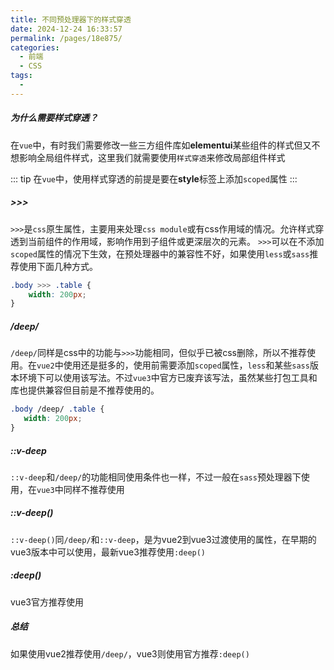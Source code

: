 ```yaml
---
title: 不同预处理器下的样式穿透
date: 2024-12-24 16:33:57
permalink: /pages/18e875/
categories:
  - 前端
  - CSS
tags:
  - 
---
```


##### 为什么需要样式穿透？
在`vue`中，有时我们需要修改一些三方组件库如**elementui**某些组件的样式但又不想影响全局组件样式，这里我们就需要使用`样式穿透`来修改局部组件样式

::: tip
在`vue`中，使用样式穿透的前提是要在**style**标签上添加`scoped`属性
:::


##### >>>
`>>>`是`css`原生属性，主要用来处理`css module`或有css作用域的情况。允许样式穿透到当前组件的作用域，影响作用到子组件或更深层次的元素。
`>>>`可以在不添加`scoped`属性的情况下生效，在预处理器中的兼容性不好，如果使用`less`或`sass`推荐使用下面几种方式。
```scss
.body >>> .table {
	width: 200px;
}
```

##### /deep/
`/deep/`同样是css中的功能与`>>>`功能相同，但似乎已被css删除，所以不推荐使用。在`vue2`中使用还是挺多的，使用前需要添加`scoped`属性，`less`和某些`sass`版本环境下可以使用该写法。不过`vue3`中官方已废弃该写法，虽然某些打包工具和库也提供兼容但目前是不推荐使用的。
 ```scss
 .body /deep/ .table {
 	width: 200px;
 }
 ```

##### ::v-deep
`::v-deep`和`/deep/`的功能相同使用条件也一样，不过一般在`sass`预处理器下使用，在`vue3`中同样不推荐使用

##### ::v-deep()
`::v-deep()`同`/deep/`和`::v-deep`，是为vue2到vue3过渡使用的属性，在早期的vue3版本中可以使用，最新vue3推荐使用`:deep()`

##### :deep()
vue3官方推荐使用


##### 总结
如果使用vue2推荐使用`/deep/`，vue3则使用官方推荐`:deep()`
